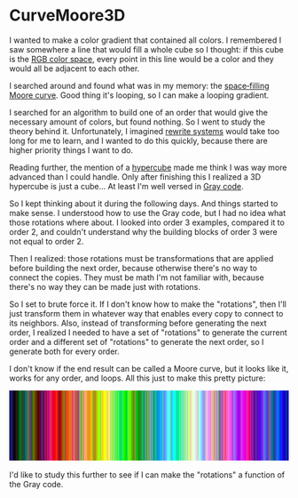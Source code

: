 # CurveMoore3D

I wanted to make a color gradient that contained all colors. I remembered I saw somewhere a line that would fill a whole cube so I thought: if this cube is the [RGB color space](https://en.wikipedia.org/wiki/RGB_color_space), every point in this line would be a color and they would all be adjacent to each other.

I searched around and found what was in my memory: the [space‐filling Moore curve](https://en.wikipedia.org/wiki/Moore_curve). Good thing it's looping, so I can make a looping gradient.

I searched for an algorithm to build one of an order that would give the necessary amount of colors, but found nothing. So I went to study the theory behind it. Unfortunately, I imagined [rewrite systems](https://en.wikipedia.org/wiki/Rewriting) would take too long for me to learn, and I wanted to do this quickly, because there are higher priority things I want to do.

Reading further, the mention of a [hypercube](https://en.wikipedia.org/wiki/Hypercube) made me think I was way more advanced than I could handle. Only after finishing this I realized a 3D hypercube is just a cube… At least I'm well versed in [Gray code](https://en.wikipedia.org/wiki/Gray_code).

So I kept thinking about it during the following days. And things started to make sense. I understood how to use the Gray code, but I had no idea what those rotations where about. I looked into order 3 examples, compared it to order 2, and couldn't understand why the building blocks of order 3 were not equal to order 2.

Then I realized: those rotations must be transformations that are applied before building the next order, because otherwise there's no way to connect the copies. They must be math I'm not familiar with, because there's no way they can be made just with rotations.

So I set to brute force it. If I don't know how to make the "rotations", then I'll just transform them in whatever way that enables every copy to connect to its neighbors. Also, instead of transforming before generating the next order, I realized I needed to have a set of "rotations" to generate the current order and a different set of "rotations" to generate the next order, so I generate both for every order.

I don't know if the end result can be called a Moore curve, but it looks like it, works for any order, and loops. All this just to make this pretty picture:

![color gradient with all (sampled) colors](image/order_3_color.png)

I'd like to study this further to see if I can make the "rotations" a function of the Gray code.